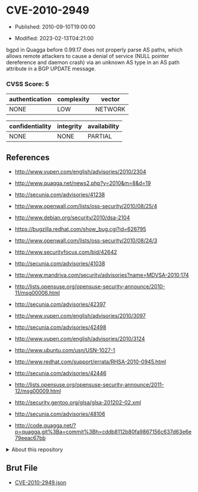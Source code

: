 # CVE-2010-2949

- Published: 2010-09-10T19:00:00

- Modified: 2023-02-13T04:21:00

bgpd in Quagga before 0.99.17 does not properly parse AS paths, which allows remote attackers to cause a denial of service (NULL pointer dereference and daemon crash) via an unknown AS type in an AS path attribute in a BGP UPDATE message.

### CVSS Score: **5**

| authentication | complexity | vector |
| --- | --- | --- |
| NONE | LOW | NETWORK |

| confidentiality | integrity | availability |
| --- | --- | --- |
| NONE | NONE | PARTIAL |

## References

* http://www.vupen.com/english/advisories/2010/2304

* http://www.quagga.net/news2.php?y=2010&m=8&d=19

* http://secunia.com/advisories/41238

* http://www.openwall.com/lists/oss-security/2010/08/25/4

* http://www.debian.org/security/2010/dsa-2104

* https://bugzilla.redhat.com/show_bug.cgi?id=626795

* http://www.openwall.com/lists/oss-security/2010/08/24/3

* http://www.securityfocus.com/bid/42642

* http://secunia.com/advisories/41038

* http://www.mandriva.com/security/advisories?name=MDVSA-2010:174

* http://lists.opensuse.org/opensuse-security-announce/2010-11/msg00006.html

* http://secunia.com/advisories/42397

* http://www.vupen.com/english/advisories/2010/3097

* http://secunia.com/advisories/42498

* http://www.vupen.com/english/advisories/2010/3124

* http://www.ubuntu.com/usn/USN-1027-1

* http://www.redhat.com/support/errata/RHSA-2010-0945.html

* http://secunia.com/advisories/42446

* http://lists.opensuse.org/opensuse-security-announce/2011-12/msg00009.html

* http://security.gentoo.org/glsa/glsa-201202-02.xml

* http://secunia.com/advisories/48106

* http://code.quagga.net/?p=quagga.git%3Ba=commit%3Bh=cddb8112b80fa9867156c637d63e6e79eeac67bb

<details>
<summary>About this repository</summary> 

  This repository is part of the project [Live Hack CVE](https://github.com/Live-Hack-CVE). Main website can be found [www.live-hack.org](https://www.live-hack.org) 
  
  Made by [Sn0wAlice](https://github.com/Sn0wAlice) for the people that care about security and need to have a feed of the latest CVEs. Hope you enjoy it, don't forget to star the repo and follow me on [Twitter](https://twitter.com/Sn0wAlice) and [Github](https://github.com/Sn0wAlice). And that is my [personnal website](https://www.alice-snow.me/)

  - [Home Page](https://github.com/Live-Hack-CVE)
  - [Framework](https://github.com/Live-Hack-CVE/cve-framework)
  - [CVE database](https://github.com/Live-Hack-CVE/full_database)
  - [Changelog](https://github.com/Live-Hack-CVE/Changelog)
</details>

## Brut File

* [CVE-2010-2949.json](https://raw.githubusercontent.com/Live-Hack-CVE/full_database/main/cves/2010/CVE-2010-2949.json)

